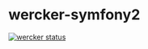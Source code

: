 # wercker-symfony2 

[![wercker status](https://app.wercker.com/status/c45f3ee83e4af33f24d6399fe32e4c44/m/master "wercker status")](https://app.wercker.com/project/bykey/c45f3ee83e4af33f24d6399fe32e4c44)